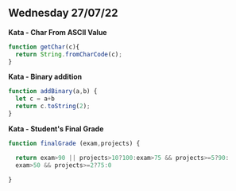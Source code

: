 ## Wednesday 27/07/22

**Kata - Char From ASCII Value**

```Javascript
function getChar(c){
  return String.fromCharCode(c);
}
```
**Kata - Binary addition**

```javascript
function addBinary(a,b) {
  let c = a+b
  return c.toString(2);
}
```

**Kata - Student's Final Grade**
```javascript
function finalGrade (exam,projects) {

  return exam>90 || projects>10?100:exam>75 && projects>=5?90:
  exam>50 && projects>=2?75:0
  
}
```
